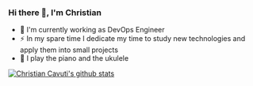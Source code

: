 ### Hi there 👋, I'm Christian

<!--
**Kavuti/Kavuti** is a ✨ _special_ ✨ repository because its `README.md` (this file) appears on your GitHub profile

Here are some ideas to get you started:

- 🔭 I’m currently working on ...
- 🌱 I’m currently learning ...
- 👯 I’m looking to collaborate on ...
- 🤔 I’m looking for help with ...
- 💬 Ask me about ...
- 📫 How to reach me: ...
- 😄 Pronouns: ...
- ⚡ Fun fact: ...
-->

- 🔭 I'm currently working as DevOps Engineer
- ⚡ In my spare time I dedicate my time to study new technologies and apply them into small projects
- 🎹 I play the piano and the ukulele

[![Christian Cavuti's github stats](https://github-readme-stats.vercel.app/api?username=Kavuti&count_private=true&show_icons=true&theme=tokyonight)](https://github.com/anuraghazra/github-readme-stats)
